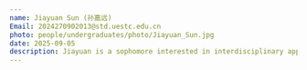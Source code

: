 ```yaml
---
name: Jiayuan Sun (孙嘉远)
Email: 2024270902013@std.uestc.edu.cn
photo: people/undergraduates/photo/Jiayuan_Sun.jpg
date: 2025-09-05
description: Jiayuan is a sophomore interested in interdisciplinary applications of AI in scientific research. He hopes to gain practical experience and contribute to the development of relevant research projects.
---
```


